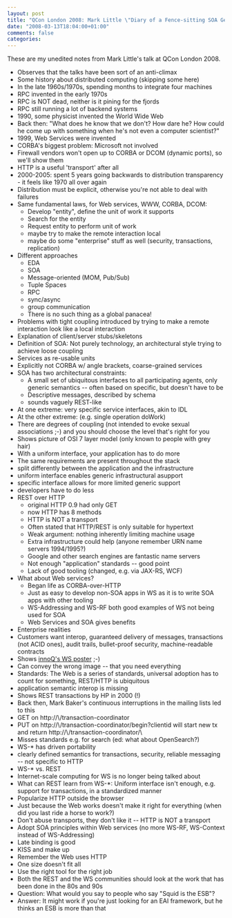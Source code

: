 ```yaml
---
layout: post
title: "QCon London 2008: Mark Little \"Diary of a Fence-sitting SOA Geek\""
date: "2008-03-13T18:04:00+01:00"
comments: false
categories: 
---
```


<p>These are my unedited notes from Mark Little's talk at QCon London 2008.</p>

<ul>
<li>Observes that the talks have been sort of an anti-climax</li>
<li>Some history about distributed computing (skipping some here)</li>
<li>In the late 1960s/1970s, spending months to integrate four machines</li>
<li>RPC invented in the early 1970s</li>
<li>RPC is NOT dead, neither is it pining for the fjords</li>
<li>RPC still running a lot of backend systems</li>
<li>1990, some physicist invented the World Wide Web</li>
<li>Back then: "What does he know that we don't? How dare he? How could he come up with something when he's not even a computer scientist?"</li>
<li>1999, Web Services were invented</li>
<li>CORBA's biggest problem: Microsoft not involved</li>
<li>Firewall vendors won't open up to CORBA or DCOM (dynamic ports), so we'll show them</li>
<li>HTTP is a useful 'transport' after all</li>
<li>2000-2005: spent 5 years going backwards to distribution transparency - it feels like 1970 all over again</li>
<li>Distribution must be explicit, otherwise you're not able to deal with failures</li>
<li>Same fundamental laws, for Web services, WWW, CORBA, DCOM:
<ul>
<li>Develop "entity", define the unit of work it supports</li>
<li>Search for the entity</li>
<li>Request entity to perform unit of work</li>
<li>maybe try to make the remote interaction local</li>
<li>maybe do some "enterprise" stuff as well (security, transactions, replication)</li>
</ul></li>
<li>Different approaches
<ul>
<li>EDA</li>
<li>SOA</li>
<li>Message-oriented (MOM, Pub/Sub)</li>
<li>Tuple Spaces</li>
<li>RPC</li>
<li>sync/async</li>
<li>group communication</li>
<li>There is no such thing as a global panacea!</li>
</ul></li>
<li>Problems with tight coupling introduced by trying to make a remote interaction look like a local interaction</li>
<li>Explanation of client/server stubs/skeletons</li>
<li>Definition of SOA: Not purely technology, an architectural style trying to achieve loose coupling</li>
<li>Services as re-usable units</li>
<li>Explicitly not CORBA w/ angle brackets, coarse-grained services</li>
<li>SOA has two architectural constraints:
<ul>
<li>A small set of ubiquitous interfaces to all participating agents, only generic semantics -- often based on specific, but doesn't have to be</li>
<li>Descriptive messages, described by schema</li>
<li>sounds vaguely REST-like</li>
</ul></li>
<li>At one extreme: very specific service interfaces, akin to IDL</li>
<li>At the other extreme: (e.g. single operation doWork)</li>
<li>There are degrees of coupling (not intended to evoke sexual associations ;-) and you should choose the level that's right for you</li>
<li>Shows picture of OSI 7 layer model (only known to people with grey hair)</li>
<li>With a uniform interface, your application has to do more</li>
<li>The same requirements are present throughout the stack</li>
<li>split differently between the application and the infrastructure</li>
<li>uniform interface enables generic infrastructural asupport</li>
<li>specific interface allows for more limited generic support</li>
<li>developers have to do less</li>
<li>REST over HTTP
<ul>
<li>original HTTP 0.9 had only GET</li>
<li>now HTTP has 8 methods</li>
<li>HTTP is NOT a transport</li>
<li>Often stated that HTTP/REST is only suitable for hypertext</li>
<li>Weak argument: nothing inherently limiting machine usage</li>
<li>Extra infrastructure could help (anyone remember URN name servers 1994/1995?)</li>
<li>Google and other search engines are fantastic name servers</li>
<li>Not enough "application" standards -- good point</li>
<li>Lack of good tooling (changed, e.g. via JAX-RS, WCF)</li>
</ul></li>
<li>What about Web services?
<ul>
<li>Began life as CORBA-over-HTTP</li>
<li>Just as easy to develop non-SOA apps in WS as it is to write SOA apps with other tooling</li>
<li>WS-Addressing and WS-RF both good examples of WS not being used for SOA</li>
<li>Web Services and SOA gives benefits</li>
</ul></li>
<li>Enterprise realities</li>
<li>Customers want interop, guaranteed delivery of messages, transactions (not ACID ones), audit trails, bullet-proof security, machine-readable contracts</li>
<li>Shows <a href="/resources/ws-standards-poster/" title="innoQ Resources: Web Services Standards as of Q1 2007">innoQ's WS poster</a> ;-) </li>
<li>Can convey the wrong image -- that you need everything</li>
<li>Standards: The Web is a series of standards, universal adoption has to count for something, REST/HTTP is ubiquitous</li>
<li>application semantic interop is missing</li>
<li>Shows REST transactions by HP in 2000 (!)</li>
<li>Back then, Mark Baker's continuous interruptions in the mailing lists led to this</li>
<li>GET on http://\<machine\>/transaction-coordinator</li>
<li>PUT on http://\<machine\>/transaction-coordinator/begin?clientid will start new tx and return http://\<machine\>/transaction-coordinator/\<id\></li>
<li>Misses standards e.g. for search (ed: what about OpenSearch?)</li>
<li>WS-* has driven portability</li>
<li>clearly defined semantics for transactions, security, reliable messaging -- not specific to HTTP</li>
<li>WS-* vs. REST</li>
<li>Internet-scale computing for WS is no longer being talked about</li>
<li>What can REST learn from WS-*: Uniform interface isn't enough, e.g. support for transactions, in a standardized manner</li>
<li>Popularize HTTP outside the browser</li>
<li>Just because the Web works doesn't make it right for everything (when did you last ride a horse to work?)</li>
<li>Don't abuse transports, they don't like it -- HTTP is NOT a transport</li>
<li>Adopt SOA principles within Web services (no more WS-RF, WS-Context instead of WS-Addressing)</li>
<li>Late binding is good</li>
<li>KISS and make up</li>
<li>Remember the Web uses HTTP</li>
<li>One size doesn't fit all</li>
<li>Use the right tool for the right job</li>
<li>Both the REST and the WS communities should look at the work that has been done in the 80s and 90s</li>
<li>Question: What would you say to people who say "Squid is the ESB"?</li>
<li>Answer: It might work if you're just looking for an EAI framework, but he thinks an ESB is more than that</li>
</ul>


